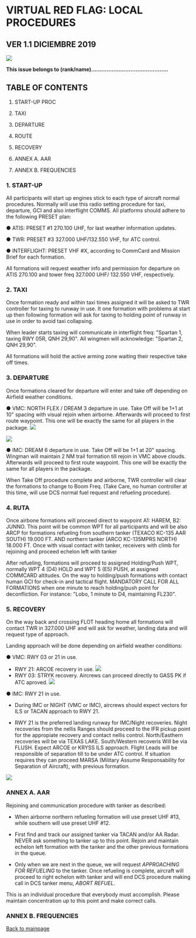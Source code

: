 # VIRTUAL RED FLAG: LOCAL PROCEDURES

## VER 1.1 DICIEMBRE 2019

![](../Images/LogovRF.JPG)

**This issue belongs to (rank/name).............................................**

## TABLE OF CONTENTS

1.  START-UP PROC 

2.  TAXI

3.  DEPARTURE

4.  ROUTE

5.  RECOVERY

6.  ANNEX A. AAR

7.  ANNEX B. FREQUENCIES


### 1.  **START-UP**

All participants will start up engines stick to each type of aircraft normal procedures. Normally will use this radio setting procedure for taxi, departure, GCI and also interflight COMMS. All platforms should adhere to the following PRESET plan:

● ATIS: PRESET #1 270.100 UHF, for last weather information updates.

● TWR:  PRESET #3 327.000 UHF/132.550 VHF, for ATC control.

● INTERFLIGHT: PRESET VHF #X, according to CommCard and Mission Brief for each formation.

All formations will request weather info and permission for departure on ATIS 270.100 and tower freq 327.000 UHF/ 132.550 VHF, respectively.


### 2.  **TAXI**

Once formation ready and within taxi times assigned it will be asked to TWR controller for taxing to runway in use. It one formation with problems at start up then following formation will ask for taxing to holding point of runway in use in order to avoid taxi collapsing.

When leader starts taxing will communicate in interflight freq: "Spartan 1, taxing RWY 05R, QNH 29,90". All wingmen will acknowledge: "Spartan 2, QNH 29,90".

All formations will hold the active arming zone waiting their respective take off times.


### 3.  **DEPARTURE**

Once formations cleared for departure will enter and take off depending on Airfield weather conditions.

● VMC: NORTH FLEX / DREAM 3 departure in use. Take Off will be 1+1 at 10" spacing with visual rejoin when airborne. Afterwards will proceed to first route waypoint. This one will be exactly the same for all players in the package.
 ![](../Images/FlexTurnout.jpg)
 
 ![](../Images/FlexTurnoutRWY21.jpg)
 
● IMC: DREAM 6 departure in use. Take Off will be 1+1 at 20" spacing. Wingman will maintain 2 NM trail formation till rejoin in VMC above clouds. Afterwards will proceed to first route waypoint. This one will be exactly the same for all players in the package.
[](../Images/Dream6.jpg)

When Take Off procedure complete and airborne, TWR controller will clear the formations to change to Boom Freq. (Take Care, no human controller at this time, will use DCS normal fuel request and refueling procedure).


### 4.  **RUTA**

Once airbone formations will proceed direct to waypoint A1: HAREM, B2: JUNNO. This point will be common WPT for all participants and will be also ARCP for formations refueling from southern tanker (TEXACO KC-135 AAR SOUTH) 19.000 FT. AND northern tanker (ARCO KC-135MPRS NORTH) 18.000 FT. Once with visual contact with tanker, receivers with climb for rejoining and proceed echelon left with tanker

After refueling, formations will proceed to assigned Holding/Push WPT, normally WPT 4 (D4) HOLD and WPT 5 (E5) PUSH, at assigned COMMCARD altitudes. On the way to holding/push formations with contact human GCI for check-in and tactical flight. MANDATORY CALL FOR ALL FORMATIONS when one minute to reach holding/push point for deconfliction. For instance: "Lobo, 1 minute to D4, maintaining FL230".


### 5.  **RECOVERY**

On the way back and crossing FLOT heading home all formations will contact TWR in 327.000 UHF and will ask for weather, landing data and will request type of approach.

 Landing approach will be done depending on airfield weather conditions:

● VMC: RWY 03 or 21 in use.
 - RWY 21: ARCOE recovery in use.
 ![](../Images/ArcoeRecovery.jpg)
 - RWY 03: STRYK recovery. Aircrews can proceed directly to GASS PK if ATC aproved.
 ![](../Images/StrykRecovery.jpg)
 
● IMC: RWY 21 in use.

- During IMC or NIGHT (VMC or IMC), aircrews should expect vectors for ILS or TACAN approach to RWY 21.

- RWY 21 is the preferred landing runway for IMC/Night recoveries. Night recoveries from the nellis Ranges should proceed to the IFR pickup point for the appropiate recovery and contact nellis control. North/Easthern recoveries will be via TEXAS LAKE. South/Western recoveris Will be via FLUSH. Expect ARCOE or KRYSS ILS approach. Flight Leads will be responsible of separation till to be under ATC control. If situation requires they can proceed MARSA (Military Assume Responsability for Separation of Aircraft), with previous formation.

![](../Images/ILS_RWY21.jpg)



### **ANNEX A. AAR**

 Rejoining and communication procedure with tanker as described:

 - When airborne northern refueling formation will use preset UHF #13, while southern will use preset UHF #12.  

 - First find and track our assigned tanker via TACAN and/or AA Radar. NEVER ask something to tanker up to this point. Rejoin and maintain  echelon left formation with the tanker and the other previous formations in the queue.

 - Only when we are next in the queue, we will request _APPROACHING FOR REFUELING_ to the tanker. Once refueling is complete, aircraft will proceed to right echelon with tanker and will end DCS procedure making call in DCS tanker menu, _ABORT REFUEL_.

This is an individual procedure that everybody must accomplish. Please maintain concentration up to this point and make correct calls.


### **ANNEX B. FREQUENCIES**


[Back to mainpage](/vRF-briefing/README.md)

